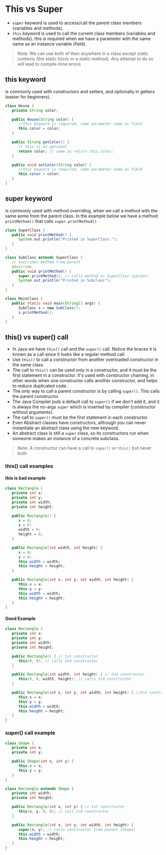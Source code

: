 # This vs Super

- `super` keyword is used to access/call the parent class members (variables and methods).
- `this` keyword is used to call the current class members (variables and methods). this is required
  when we have a parameter with the same name as an instance variable (field).

> Note: We can use both of then anywhere in a class except static contexts (the static block or a static method). Any attempt to do so will lead to compile-time errors

## this keyword

is commonly used with constructors and setters, and optionally in getters (easier for beginners).

```java
class House {
   private String color;

   public House(String color) {
      //this keyword is required, same parameter name as field
      this.color = color;
   }

   public String getColor() {
      // this is an optional
      return color; // same as return this.color;
   }

   public void setColor(String color) {
      //this keyword is required, same parameter name as field
      this.color = color;
   }
}
```

## super keyword

is commonly used with method overriding, when we call a method with the same anme from the parent
class. In the example below we have a method `printMethod()` that calls `super.printMethod()`

```java
class SuperClass {
   public void printMethod() {
      System.out.println("Printed in SuperClass.");
   }
}

class SubClass extends SuperClass {
   // overrides method from parent
   @Override
   public void printMethod() {
      super.printMethod(); // calls method in SuperClass (parent)
      System.out.println("Printed in Subclass");
   }
}

class MainClass {
   public static void main(String[] args) {
      SubClass s = new SubClass();
      s.printMethod();
   }
}
```

## this() vs super() call

- In Java we have `this()` call and the `super()` call. Notice the braces it is known as a call
  since it looks like a regular method call.
- Use `this()` to call a constructor from another overloaded constructor in the same class.
- The call to `this()` can be used only in a constructor, and it must be the first statement in a
  constructor. It's used with constructor chaining, in other words when one constructor calls
  another constructor, and helps to reduce duplicated code.
- The only way to call a parent constructor is by calling `super()`. This calls the parent
  constructor.
- The Java Compiler puts a default call to `super()` if we don't add it, and it is always the
  no-args `super` which is inserted by compiler (constructor without arguments).
- The call to `super()` must be the first statement in each constructor.
- Even Abstract classes have constructors, although you can never instantiate an abstract class
  using the new keyword.
- An abstract class is still a `super` class, so its constructors run when someone makes an instance
  of a concrete subclass.

> Note: A constructor can have a call to `super()` or `this()` but never both

### this() call examples

#### this is bad example

```java
class Rectangle {
   private int x;
   private int y;
   private int width;
   private int height;

   public Rectangle() {
      x = 0;
      y = 0;
      width = 0;
      height = 0;
   }

   public Rectangle(int width, int height) {
      x = 0;
      y = 0;
      this.width = width;
      this.height = height;
   }

   public Rectangle(int x, int y, int width, int height) {
      this.x = x;
      this.y = y;
      this.width = width;
      this.height = height;
   }
}
```

#### Good Example

```java
class Rectangle {
   private int x;
   private int y;
   private int width;
   private int height;

   public Rectangle() { // 1st constructor
      this(0, 0); // calls 2nd constructor
   }

   public Rectangle(int width, int height) { // 2nd constructor
      this(0, 0, width, height); // calls 3rd constructor
   }

   public Rectangle(int x, int y, int width, int height) { //3rd constructor
      this.x = x;
      this.y = y;
      this.width = width;
      this.height = height;
   }
}
```

### super() call example

```java
class Shape {
   private int x;
   private int y;

   public Shape(int x, int y) {
      this.x = x;
      this.y = y;
   }
}

class Rectangle extends Shape {
   private int width;
   private int height;

   public Rectangle(int x, int y) { // 1st constructor
      this(x, y, 0, 0); // call 2nd constructor
   }

   public Rectangle(int x, int y, int width, int height) {
      super(x, y); // calls constructor from parent (Shape)
      this.width = width;
      this.height = height;
   }
}
```
